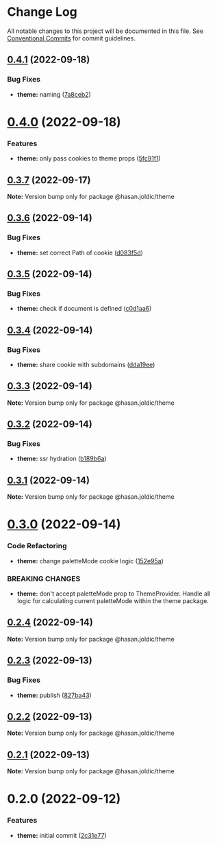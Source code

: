 # Change Log

All notable changes to this project will be documented in this file.
See [Conventional Commits](https://conventionalcommits.org) for commit guidelines.

## [0.4.1](https://github.com/hasanjoldic/ui/compare/@hasan.joldic/theme@0.4.0...@hasan.joldic/theme@0.4.1) (2022-09-18)


### Bug Fixes

* **theme:** naming ([7a8ceb2](https://github.com/hasanjoldic/ui/commit/7a8ceb228ddff18107f2c8a1b7ea9b20e3455465))





# [0.4.0](https://github.com/hasanjoldic/ui/compare/@hasan.joldic/theme@0.3.7...@hasan.joldic/theme@0.4.0) (2022-09-18)


### Features

* **theme:** only pass cookies to theme props ([5fc91f1](https://github.com/hasanjoldic/ui/commit/5fc91f1ad27a4d1824e913ab024faf6b12b8a9bc))





## [0.3.7](https://github.com/hasanjoldic/ui/compare/@hasan.joldic/theme@0.3.6...@hasan.joldic/theme@0.3.7) (2022-09-17)

**Note:** Version bump only for package @hasan.joldic/theme





## [0.3.6](https://github.com/hasanjoldic/ui/compare/@hasan.joldic/theme@0.3.5...@hasan.joldic/theme@0.3.6) (2022-09-14)


### Bug Fixes

* **theme:** set correct Path of cookie ([d083f5d](https://github.com/hasanjoldic/ui/commit/d083f5dc5f83f3cd4307d30cb02b8698eb4a981b))





## [0.3.5](https://github.com/hasanjoldic/ui/compare/@hasan.joldic/theme@0.3.4...@hasan.joldic/theme@0.3.5) (2022-09-14)


### Bug Fixes

* **theme:** check if document is defined ([c0d1aa6](https://github.com/hasanjoldic/ui/commit/c0d1aa69b08d1ffe7b166e13927dbc0eb0b52a30))





## [0.3.4](https://github.com/hasanjoldic/ui/compare/@hasan.joldic/theme@0.3.3...@hasan.joldic/theme@0.3.4) (2022-09-14)


### Bug Fixes

* **theme:** share cookie with subdomains ([dda19ee](https://github.com/hasanjoldic/ui/commit/dda19eee7414a61349d996679d29574d5de0f93f))





## [0.3.3](https://github.com/hasanjoldic/ui/compare/@hasan.joldic/theme@0.3.2...@hasan.joldic/theme@0.3.3) (2022-09-14)

**Note:** Version bump only for package @hasan.joldic/theme





## [0.3.2](https://github.com/hasanjoldic/ui/compare/@hasan.joldic/theme@0.3.1...@hasan.joldic/theme@0.3.2) (2022-09-14)


### Bug Fixes

* **theme:** ssr hydration ([b189b6a](https://github.com/hasanjoldic/ui/commit/b189b6ab67f1c51269da3658b7ce062c1f348eec))





## [0.3.1](https://github.com/hasanjoldic/ui/compare/@hasan.joldic/theme@0.3.0...@hasan.joldic/theme@0.3.1) (2022-09-14)

**Note:** Version bump only for package @hasan.joldic/theme





# [0.3.0](https://github.com/hasanjoldic/ui/compare/@hasan.joldic/theme@0.2.4...@hasan.joldic/theme@0.3.0) (2022-09-14)


### Code Refactoring

* **theme:** change paletteMode cookie logic ([152e95a](https://github.com/hasanjoldic/ui/commit/152e95ab0b425b0fae28c07b796e9f731f1b960d))


### BREAKING CHANGES

* **theme:** don't accept paletteMode prop to
ThemeProvider. Handle all logic for calculating current
paletteMode within the theme package.





## [0.2.4](https://github.com/hasanjoldic/ui/compare/@hasan.joldic/theme@0.2.3...@hasan.joldic/theme@0.2.4) (2022-09-14)

**Note:** Version bump only for package @hasan.joldic/theme





## [0.2.3](https://github.com/hasanjoldic/ui/compare/@hasan.joldic/theme@0.2.2...@hasan.joldic/theme@0.2.3) (2022-09-13)


### Bug Fixes

* **theme:** publish ([827ba43](https://github.com/hasanjoldic/ui/commit/827ba43ac3d89084ddfaa5d23d1cb1ecf9d7375d))





## [0.2.2](https://github.com/hasanjoldic/ui/compare/@hasan.joldic/theme@0.2.1...@hasan.joldic/theme@0.2.2) (2022-09-13)

**Note:** Version bump only for package @hasan.joldic/theme





## [0.2.1](https://github.com/hasanjoldic/ui/compare/@hasan.joldic/theme@0.2.0...@hasan.joldic/theme@0.2.1) (2022-09-13)

**Note:** Version bump only for package @hasan.joldic/theme





# 0.2.0 (2022-09-12)


### Features

* **theme:** initial commit ([2c31e77](https://github.com/hasanjoldic/ui/commit/2c31e77bd4e8b8b9972561e0f44bf79a9331858c))
